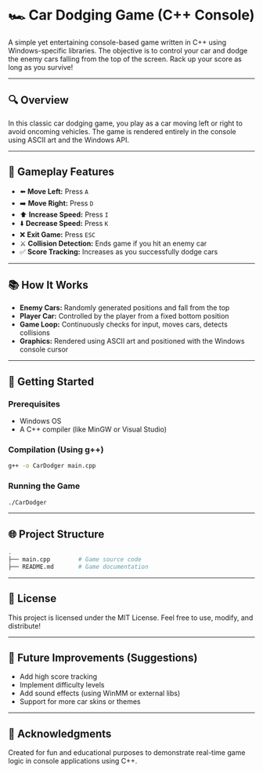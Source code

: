 # 🏎️ Car Dodging Game (C++ Console)

A simple yet entertaining console-based game written in C++ using Windows-specific libraries. The objective is to control your car and dodge the enemy cars falling from the top of the screen. Rack up your score as long as you survive!

---

## 🔍 Overview

In this classic car dodging game, you play as a car moving left or right to avoid oncoming vehicles. The game is rendered entirely in the console using ASCII art and the Windows API.

---

## 🎯 Gameplay Features

* ⬅️ **Move Left:** Press `A`
* ➡️ **Move Right:** Press `D`
* ⬆️ **Increase Speed:** Press `I`
* ⬇️ **Decrease Speed:** Press `K`
* ❌ **Exit Game:** Press `ESC`
* ⚔️ **Collision Detection:** Ends game if you hit an enemy car
* ✅ **Score Tracking:** Increases as you successfully dodge cars

---

## 📚 How It Works

* **Enemy Cars:** Randomly generated positions and fall from the top
* **Player Car:** Controlled by the player from a fixed bottom position
* **Game Loop:** Continuously checks for input, moves cars, detects collisions
* **Graphics:** Rendered using ASCII art and positioned with the Windows console cursor

---

## 🚀 Getting Started

### Prerequisites

* Windows OS
* A C++ compiler (like MinGW or Visual Studio)

### Compilation (Using g++)

```bash
g++ -o CarDodger main.cpp
```

### Running the Game

```bash
./CarDodger
```

---

## 🌐 Project Structure

```bash
.
├── main.cpp        # Game source code
├── README.md       # Game documentation
```

---

## 📅 License

This project is licensed under the MIT License. Feel free to use, modify, and distribute!

---

## 🚀 Future Improvements (Suggestions)

* Add high score tracking
* Implement difficulty levels
* Add sound effects (using WinMM or external libs)
* Support for more car skins or themes

---

## 🙌 Acknowledgments

Created for fun and educational purposes to demonstrate real-time game logic in console applications using C++.
